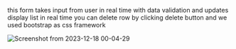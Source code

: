 this form takes input from user in real time with data validation and updates display list in real time you can delete row by clicking delete button and we used bootstrap as css framework

![Screenshot from 2023-12-18 00-04-29](https://github.com/0gopi0/reactjs_mini_projects/assets/67084912/6d1c9729-651f-4bd5-970f-ed92df2f65dd)

